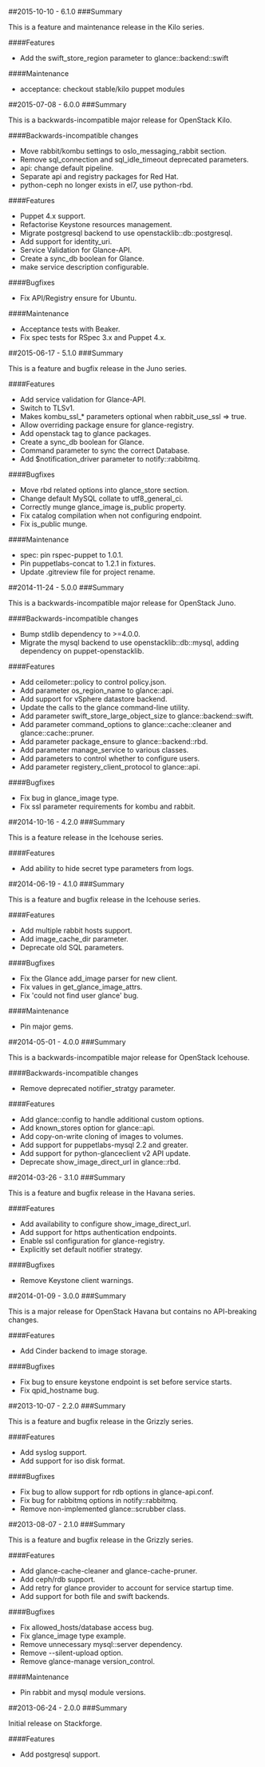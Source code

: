 ##2015-10-10 - 6.1.0
###Summary

This is a feature and maintenance release in the Kilo series.

####Features
- Add the swift_store_region parameter to glance::backend::swift

####Maintenance
- acceptance: checkout stable/kilo puppet modules


##2015-07-08 - 6.0.0
###Summary

This is a backwards-incompatible major release for OpenStack Kilo.

####Backwards-incompatible changes
- Move rabbit/kombu settings to oslo_messaging_rabbit section.
- Remove sql_connection and sql_idle_timeout deprecated parameters.
- api: change default pipeline.
- Separate api and registry packages for Red Hat.
- python-ceph no longer exists in el7, use python-rbd.

####Features
- Puppet 4.x support.
- Refactorise Keystone resources management.
- Migrate postgresql backend to use openstacklib::db::postgresql.
- Add support for identity_uri.
- Service Validation for Glance-API.
- Create a sync_db boolean for Glance.
- make service description configurable.

####Bugfixes
- Fix API/Registry ensure for Ubuntu.

####Maintenance
- Acceptance tests with Beaker.
- Fix spec tests for RSpec 3.x and Puppet 4.x.

##2015-06-17 - 5.1.0
###Summary

This is a feature and bugfix release in the Juno series.

####Features
- Add service validation for Glance-API.
- Switch to TLSv1.
- Makes kombu_ssl_* parameters optional when rabbit_use_ssl => true.
- Allow overriding package ensure for glance-registry.
- Add openstack tag to glance packages.
- Create a sync_db boolean for Glance.
- Command parameter to sync the correct Database.
- Add $notification_driver parameter to notify::rabbitmq.

####Bugfixes
- Move rbd related options into glance_store section.
- Change default MySQL collate to utf8_general_ci.
- Correctly munge glance_image is_public property.
- Fix catalog compilation when not configuring endpoint.
- Fix is_public munge.

####Maintenance
- spec: pin rspec-puppet to 1.0.1.
- Pin puppetlabs-concat to 1.2.1 in fixtures.
- Update .gitreview file for project rename.

##2014-11-24 - 5.0.0
###Summary

This is a backwards-incompatible major release for OpenStack Juno.

####Backwards-incompatible changes
- Bump stdlib dependency to >=4.0.0.
- Migrate the mysql backend to use openstacklib::db::mysql, adding dependency
  on puppet-openstacklib.

####Features
- Add ceilometer::policy to control policy.json.
- Add parameter os_region_name to glance::api.
- Add support for vSphere datastore backend.
- Update the calls to the glance command-line utility.
- Add parameter swift_store_large_object_size to glance::backend::swift.
- Add parameter command_options to glance::cache::cleaner and glance::cache::pruner.
- Add parameter package_ensure to glance::backend::rbd.
- Add parameter manage_service to various classes.
- Add parameters to control whether to configure users.
- Add parameter registery_client_protocol to glance::api.

####Bugfixes
- Fix bug in glance_image type.
- Fix ssl parameter requirements for kombu and rabbit.

##2014-10-16 - 4.2.0
###Summary

This is a feature release in the Icehouse series.

####Features

- Add ability to hide secret type parameters from logs.

##2014-06-19 - 4.1.0
###Summary

This is a feature and bugfix release in the Icehouse series.

####Features
- Add multiple rabbit hosts support.
- Add image_cache_dir parameter.
- Deprecate old SQL parameters.

####Bugfixes
- Fix the Glance add_image parser for new client.
- Fix values in get_glance_image_attrs.
- Fix 'could not find user glance' bug.

####Maintenance
- Pin major gems.

##2014-05-01 - 4.0.0
###Summary

This is a backwards-incompatible major release for OpenStack Icehouse.

####Backwards-incompatible changes
- Remove deprecated notifier_stratgy parameter.

####Features
- Add glance::config to handle additional custom options.
- Add known_stores option for glance::api.
- Add copy-on-write cloning of images to volumes.
- Add support for puppetlabs-mysql 2.2 and greater.
- Add support for python-glanceclient v2 API update.
- Deprecate show_image_direct_url in glance::rbd.

##2014-03-26 - 3.1.0
###Summary

This is a feature and bugfix release in the Havana series.

####Features
- Add availability to configure show_image_direct_url.
- Add support for https authentication endpoints.
- Enable ssl configuration for glance-registry.
- Explicitly set default notifier strategy.

####Bugfixes
- Remove Keystone client warnings.

##2014-01-09 - 3.0.0
###Summary

This is a major release for OpenStack Havana but contains no API-breaking
changes.

####Features
- Add Cinder backend to image storage.

####Bugfixes
- Fix bug to ensure keystone endpoint is set before service starts.
- Fix qpid_hostname bug.

##2013-10-07 - 2.2.0
###Summary

This is a feature and bugfix release in the Grizzly series.

####Features
- Add syslog support.
- Add support for iso disk format.

####Bugfixes
- Fix bug to allow support for rdb options in glance-api.conf.
- Fix bug for rabbitmq options in notify::rabbitmq.
- Remove non-implemented glance::scrubber class.

##2013-08-07 - 2.1.0
###Summary

This is a feature and bugfix release in the Grizzly series.

####Features

- Add glance-cache-cleaner and glance-cache-pruner.
- Add ceph/rdb support.
- Add retry for glance provider to account for service startup time.
- Add support for both file and swift backends.

####Bugfixes
- Fix allowed_hosts/database access bug.
- Fix glance_image type example.
- Remove unnecessary mysql::server dependency.
- Remove --silent-upload option.
- Remove glance-manage version_control.

####Maintenance
- Pin rabbit and mysql module versions.

##2013-06-24 - 2.0.0
###Summary

Initial release on Stackforge.

####Features
- Add postgresql support.
